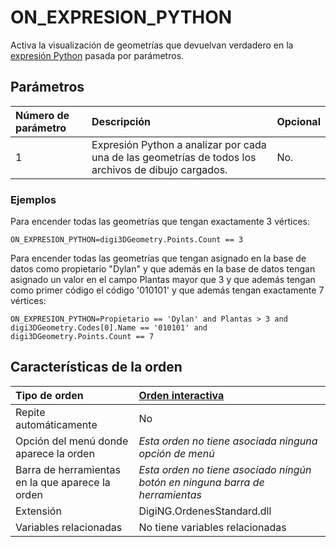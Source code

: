 # ON\_EXPRESION\_PYTHON

Activa la visualización de geometrías que devuelvan verdadero en la [expresión Python](../../../../editor-de-tablas-de-codigos/pestanas/selecciones.md) pasada por parámetros.

## Parámetros

| Número de parámetro | Descripción | Opcional |
| :--- | :--- | :--- |
| 1 | Expresión Python a analizar por cada una de las geometrías de todos los archivos de dibujo cargados. | No. |

### Ejemplos

Para encender todas las geometrías que tengan exactamente 3 vértices:

```text
ON_EXPRESION_PYTHON=digi3DGeometry.Points.Count == 3
```

Para encender todas las geometrías que tengan asignado en la base de datos como propietario "Dylan" y que además en la base de datos tengan asignado un valor en el campo Plantas mayor que 3 y que además tengan como primer código el código '010101' y que además tengan exactamente 7 vértices:

```text
ON_EXPRESION_PYTHON=Propietario == 'Dylan' and Plantas > 3 and digi3DGeometry.Codes[0].Name == '010101' and digi3DGeometry.Points.Count == 7
```

## Características de la orden

| Tipo de orden | [Orden interactiva](off.md) |
| :--- | :--- |
| Repite automáticamente | No |
| Opción del menú donde aparece la orden | _Esta orden no tiene asociada ninguna opción de menú_ |
| Barra de herramientas en la que aparece la orden | _Esta orden no tiene asociado ningún botón en ninguna barra de herramientas_ |
| Extensión | DigiNG.OrdenesStandard.dll |
| Variables relacionadas | No tiene variables relacionadas |

